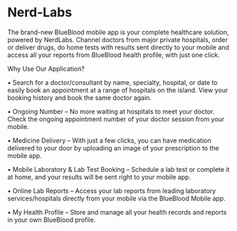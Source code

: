 # Nerd-Labs
The brand-new BlueBlood mobile app is your complete healthcare solution, powered by NerdLabs. Channel doctors from major private hospitals, order or deliver drugs, do home tests with results sent directly to your mobile and access all your reports from BlueBlood health profile, with just one click.

Why Use Our Application?

•	Search for a doctor/consultant by name, specialty, hospital, or date to easily book an appointment at a range of hospitals on the island. View your booking history and book the same doctor again. 

•	Ongoing Number – No more waiting at hospitals to meet your doctor. Check the ongoing appointment number of your doctor session from your mobile.

•	Medicine Delivery – With just a few clicks, you can have medication delivered to your door by uploading an image of your prescription to the mobile app.

•	Mobile Laboratory & Lab Test Booking – Schedule a lab test or complete it at home, and your results will be sent right to your mobile app.

•	Online Lab Reports – Access your lab reports from leading laboratory services/hospitals directly from your mobile via the BlueBlood Mobile app.

•	My Health Profile – Store and manage all your health records and reports in your own BlueBlood profile. 

